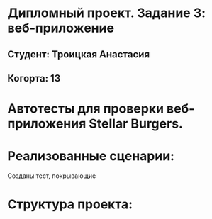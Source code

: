 # Дипломный проект. Задание 3: веб-приложение
## Студент: Троицкая Анастасия
## Когорта: 13

# Автотесты для проверки  веб-приложения Stellar Burgers.
# Реализованные сценарии:
Созданы тест, покрывающие

# Структура проекта:

